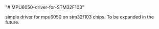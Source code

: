 "# MPU6050-driver-for-STM32F103" 

simple driver for mpu6050 on stm32f103 chips. To be expanded in the future.
